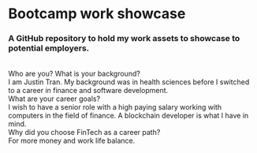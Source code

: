 # Bootcamp work showcase
### A GitHub repository to hold my work assets to showcase to potential employers.

<br> Who are you? What is your background?
<br> I am Justin Tran. My background was in health sciences before I switched to a career in finance and software development.
<br> What are your career goals?
<br> I wish to have a senior role with a high paying salary working with computers in the field of finance. A blockchain developer is what I have in mind.
<br> Why did you choose FinTech as a career path?
<br> For more money and work life balance. 
